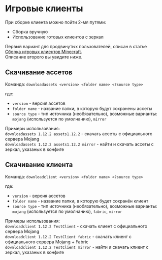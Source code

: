 # Игровые клиенты

При сборке клиента можно пойти 2-мя путями:

- Сборка вручную
- Использование готовых клиентов с зеркал

Первый вариант для продвинутых пользователей, описан в статье [Сборка игровых клиентов Minecraft](https://mc-mirrors.ru/posts/building-minecraft-clients/).  
Описание второго вы увидите ниже.

## Скачивание ассетов

Команда: `downloadassets <version> <folder name> <?source type>`

где:

- `version` - версия ассетов
- `folder name` - название папки, в которую будут сохранены ассеты
- `source type` - тип источника (необязательно), возможные варианты: `mojang` (используется по умолчанию), `mirror`

Примеры использования:  
`downloadassets 1.12.2 assets1.12.2` - скачать ассеты с официального сервера Mojang  
`downloadassets 1.12.2 assets1.12.2 mirror` - найти и скачать ассеты с зеркал, указаных в конфиге

## Скачивание клиента

Команда: `downloadclient <version> <folder name> <?source type>`

где:

- `version` - версия ассетов
- `folder name` - название папки, в которую будет сохранён клиент
- `source type` - тип источника (необязательно), возможные варианты: `mojang` (используется по умолчанию), `fabric`, `mirror`

Примеры использования:  
`downloadclient 1.12.2 TestClient` - скачать клиент с официального сервера Mojang  
`downloadclient 1.12.2 TestClient fabric` - скачать клиент с официального сервера Mojang + Fabric  
`downloadclient 1.12.2 TestClient mirror` - найти и скачать клиент с зеркал, указаных в конфиге
